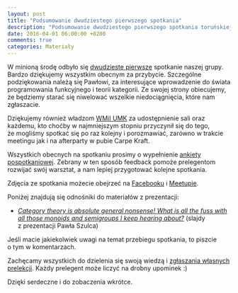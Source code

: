 ```yaml
---
layout: post
title: "Podsumowanie dwudziestego pierwszego spotkania"
description: "Podsumowanie dwudziestego pierwszego spotkania toruńskiej grupy użytkowników języka Java."
date: 2016-04-01 06:00:00 +0200
comments: true
categories: Materiały
---
```

W&nbsp;minioną środę odbyło się <a href="{{root_url}}/news/2016/03/18/spotkanie-21/">dwudzieste pierwsze</a> spotkanie naszej grupy. Bardzo dziękujemy wszystkim obecnym za przybycie. Szczególne podziękowania należą się Pawłowi, za interesujące wprowadzenie do świata programowania funkcyjnego i teorii kategorii. Ze swojej strony obiecujemy, że będziemy starać się niwelować wszelkie niedociągnięcia, które nam zgłaszacie.

Dziękujemy również władzom <a href="https://www.mat.umk.pl" target="_blank">WMiI UMK</a> za&nbsp;udostępnienie sali oraz każdemu, kto choćby w&nbsp;najmniejszym stopniu przyczynił się do tego, że&nbsp;mogliśmy spotkać się po raz kolejny i&nbsp;porozmawiać, zarówno w&nbsp;trakcie meetingu jak i&nbsp;na afterparty w&nbsp;pubie Carpe Kraft.

Wszystkich obecnych na&nbsp;spotkaniu prosimy o&nbsp;wypełnienie <a href="https://docs.google.com/forms/d/1d9OQDYzNEE6gkJR9k4cRDMpducn2tGrLyhCdgCnMXlM/viewform" target="_blank">ankiety pospotkaniowej</a>. Zebrany w&nbsp;ten sposób feedback pomoże prelegentom rozwijać swój warsztat, a&nbsp;nam lepiej przygotować kolejne spotkania. <!--more-->

Zdjęcia ze spotkania możecie obejrzeć na&nbsp;<a href="https://www.facebook.com/media/set/?set=a.1743986502491502.1073741853.1472639746292847" target="_blank">Facebooku</a> i&nbsp;<a href="http://www.meetup.com/Torun-JUG/photos/26853962/" target="_blank">Meetupie</a>.

Poniżej znajdują się odnośniki do materiałów z&nbsp;prezentacji:
<ul>
  <li>
    <a href="http://www.slideshare.net/paulszulc/category-theory-is-general-abolute-nonsens" target="_blank">
      <em>Category theory is absolute general nonsense! What is all the fuss with all those monoids and semigroups I keep hearing about?</em></a> (slajdy z&nbsp;prezentacji Pawła Szulca)
  </li>
</ul>

Jeśli macie jakiekolwiek uwagi na&nbsp;temat przebiegu spotkania, to&nbsp;piszcie o&nbsp;tym w&nbsp;komentarzach.

Zachęcamy wszystkich do dzielenia się swoją wiedzą i&nbsp;<a href="{{root_url}}/speakers/">zgłaszania własnych prelekcji</a>. Każdy prelegent może liczyć na drobny upominek :)

Dzięki serdeczne i&nbsp;do zobaczenia wkrótce.
